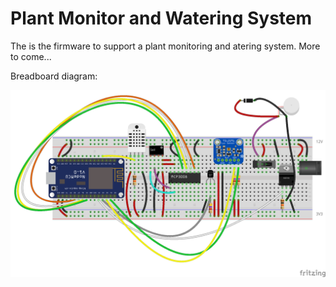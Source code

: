 # Plant Monitor and Watering System
The is the firmware to support a plant monitoring and atering system. More to come...

Breadboard diagram:

![](https://github.com/porrey/plantmonitor/raw/master/Fritzing/Plant%20Monitor_bb.png)